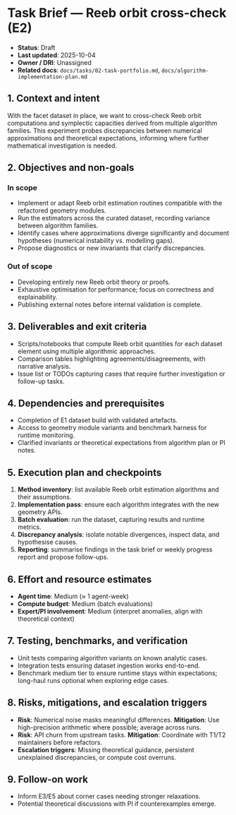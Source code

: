 # Task Brief — Reeb orbit cross-check (E2)

- **Status**: Draft
- **Last updated**: 2025-10-04
- **Owner / DRI**: Unassigned
- **Related docs**: `docs/tasks/02-task-portfolio.md`, `docs/algorithm-implementation-plan.md`

## 1. Context and intent
With the facet dataset in place, we want to cross-check Reeb orbit computations and symplectic capacities derived from multiple algorithm families. This experiment probes discrepancies between numerical approximations and theoretical expectations, informing where further mathematical investigation is needed.

## 2. Objectives and non-goals

### In scope
- Implement or adapt Reeb orbit estimation routines compatible with the refactored geometry modules.
- Run the estimators across the curated dataset, recording variance between algorithm families.
- Identify cases where approximations diverge significantly and document hypotheses (numerical instability vs. modelling gaps).
- Propose diagnostics or new invariants that clarify discrepancies.

### Out of scope
- Developing entirely new Reeb orbit theory or proofs.
- Exhaustive optimisation for performance; focus on correctness and explainability.
- Publishing external notes before internal validation is complete.

## 3. Deliverables and exit criteria
- Scripts/notebooks that compute Reeb orbit quantities for each dataset element using multiple algorithmic approaches.
- Comparison tables highlighting agreements/disagreements, with narrative analysis.
- Issue list or TODOs capturing cases that require further investigation or follow-up tasks.

## 4. Dependencies and prerequisites
- Completion of E1 dataset build with validated artefacts.
- Access to geometry module variants and benchmark harness for runtime monitoring.
- Clarified invariants or theoretical expectations from algorithm plan or PI notes.

## 5. Execution plan and checkpoints
1. **Method inventory**: list available Reeb orbit estimation algorithms and their assumptions.
2. **Implementation pass**: ensure each algorithm integrates with the new geometry APIs.
3. **Batch evaluation**: run the dataset, capturing results and runtime metrics.
4. **Discrepancy analysis**: isolate notable divergences, inspect data, and hypothesise causes.
5. **Reporting**: summarise findings in the task brief or weekly progress report and propose follow-ups.

## 6. Effort and resource estimates
- **Agent time**: Medium (≈ 1 agent-week)
- **Compute budget**: Medium (batch evaluations)
- **Expert/PI involvement**: Medium (interpret anomalies, align with theoretical context)

## 7. Testing, benchmarks, and verification
- Unit tests comparing algorithm variants on known analytic cases.
- Integration tests ensuring dataset ingestion works end-to-end.
- Benchmark medium tier to ensure runtime stays within expectations; long-haul runs optional when exploring edge cases.

## 8. Risks, mitigations, and escalation triggers
- **Risk**: Numerical noise masks meaningful differences. **Mitigation**: Use high-precision arithmetic where possible; average across runs.
- **Risk**: API churn from upstream tasks. **Mitigation**: Coordinate with T1/T2 maintainers before refactors.
- **Escalation triggers**: Missing theoretical guidance, persistent unexplained discrepancies, or compute cost overruns.

## 9. Follow-on work
- Inform E3/E5 about corner cases needing stronger relaxations.
- Potential theoretical discussions with PI if counterexamples emerge.
